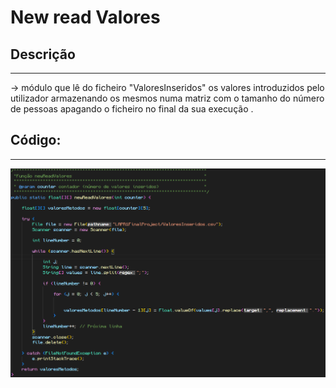 # New read Valores

## Descrição ##
-------------------------
-> módulo que lê do ficheiro "ValoresInseridos"  os valores introduzidos pelo utilizador
armazenando os mesmos numa matriz com o tamanho do número de pessoas apagando o ficheiro no final da sua execução .


## Código: ##
-------------------------
![newReadValores](../Imagens/newReadValores.png)